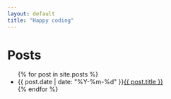 ```yaml
---
layout: default
title: "Happy coding"
---
```


<div class="py-6">
  <h1 class="text-4xl py-3">Posts</h1>
  <ul>
    {% for post in site.posts %}
      <li>
        <span class="font-bold pr-2">{{ post.date | date: "%Y-%m-%d" }}</span><a href="{% link {{ post.path }} %}">{{ post.title }}</a>
      </li>
    {% endfor %}
  </ul>
</div>
